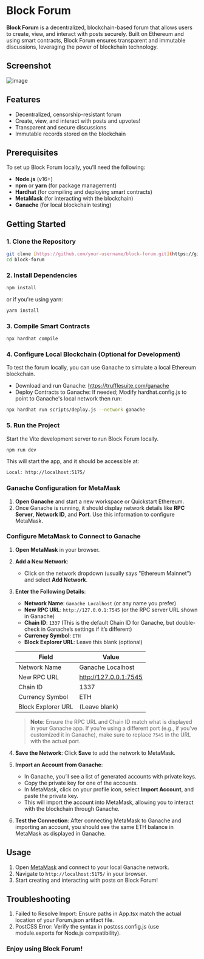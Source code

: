 # Block Forum

**Block Forum** is a decentralized, blockchain-based forum that allows users to create, view, and interact with posts securely. Built on Ethereum and using smart contracts, Block Forum ensures transparent and immutable discussions, leveraging the power of blockchain technology.

## Screenshot

![image](https://github.com/user-attachments/assets/81e3d7ba-2fc4-45b1-96ad-91b9bf6a7510)

## Features

- Decentralized, censorship-resistant forum
- Create, view, and interact with posts and upvotes!
- Transparent and secure discussions
- Immutable records stored on the blockchain

## Prerequisites

To set up Block Forum locally, you’ll need the following:

- **Node.js** (v16+)
- **npm** or **yarn** (for package management)
- **Hardhat** (for compiling and deploying smart contracts)
- **MetaMask** (for interacting with the blockchain)
- **Ganache** (for local blockchain testing)

## Getting Started

### 1. Clone the Repository

```bash
git clone [https://github.com/your-username/block-forum.git](https://github.com/Devang-IO/block-forum.git)
cd block-forum
```

### 2. Install Dependencies

```bash
npm install
```

or if you're using yarn:

```bash
yarn install
```

### 3. Compile Smart Contracts

```bash
npx hardhat compile
```

### 4. Configure Local Blockchain (Optional for Development)

To test the forum locally, you can use Ganache to simulate a local Ethereum blockchain.

- Download and run Ganache: https://trufflesuite.com/ganache
- Deploy Contracts to Ganache: If needed; Modify hardhat.config.js to point to Ganache's local network then run:

```bash
npx hardhat run scripts/deploy.js --network ganache
```

### 5. Run the Project

Start the Vite development server to run Block Forum locally.

```bash
npm run dev
```

This will start the app, and it should be accessible at:

```bash
Local: http://localhost:5175/
```

### Ganache Configuration for MetaMask

1.  **Open Ganache** and start a new workspace or Quickstart Ethereum.
2.  Once Ganache is running, it should display network details like **RPC Server**, **Network ID**, and **Port**. Use this information to configure MetaMask.

### Configure MetaMask to Connect to Ganache

1.  **Open MetaMask** in your browser.
2.  **Add a New Network**:

    - Click on the network dropdown (usually says "Ethereum Mainnet") and select **Add Network**.

3.  **Enter the Following Details**:

    - **Network Name**: `Ganache Localhost` (or any name you prefer)
    - **New RPC URL**: `http://127.0.0.1:7545` (or the RPC server URL shown in Ganache)
    - **Chain ID**: `1337` (This is the default Chain ID for Ganache, but double-check in Ganache’s settings if it’s different)
    - **Currency Symbol**: `ETH`
    - **Block Explorer URL**: Leave this blank (optional)

    | Field              | Value                 |
    | ------------------ | --------------------- |
    | Network Name       | Ganache Localhost     |
    | New RPC URL        | http://127.0.0.1:7545 |
    | Chain ID           | 1337                  |
    | Currency Symbol    | ETH                   |
    | Block Explorer URL | (Leave blank)         |

    > **Note**: Ensure the RPC URL and Chain ID match what is displayed in your Ganache app. If you’re using a different port (e.g., if you’ve customized it in Ganache), make sure to replace `7545` in the URL with the actual port.

4.  **Save the Network**: Click **Save** to add the network to MetaMask.
5.  **Import an Account from Ganache**:

    - In Ganache, you’ll see a list of generated accounts with private keys.
    - Copy the private key for one of the accounts.
    - In MetaMask, click on your profile icon, select **Import Account**, and paste the private key.
    - This will import the account into MetaMask, allowing you to interact with the blockchain through Ganache.

6.  **Test the Connection**: After connecting MetaMask to Ganache and importing an account, you should see the same ETH balance in MetaMask as displayed in Ganache.

## Usage

1.  Open [MetaMask](https://metamask.io/) and connect to your local Ganache network.
2.  Navigate to `http://localhost:5175/` in your browser.
3.  Start creating and interacting with posts on Block Forum!

## Troubleshooting

1. Failed to Resolve Import: Ensure paths in App.tsx match the actual location of your Forum.json artifact file.
2. PostCSS Error: Verify the syntax in postcss.config.js (use module.exports for Node.js compatibility).

### Enjoy using Block Forum!
